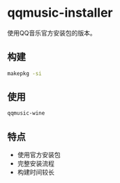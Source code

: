 # qqmusic-installer

使用QQ音乐官方安装包的版本。

## 构建
```bash
makepkg -si
```

## 使用
```bash
qqmusic-wine
```

## 特点
- 使用官方安装包
- 完整安装流程
- 构建时间较长